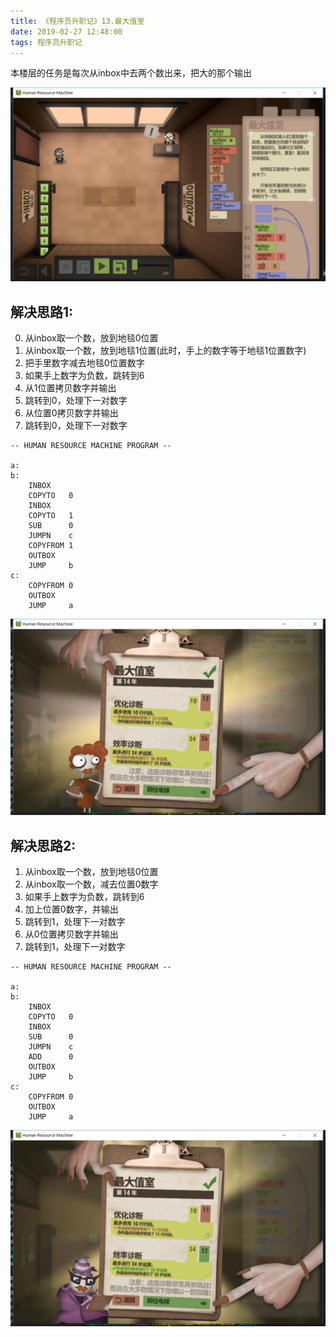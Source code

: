 ```yaml
---
title: 《程序员升职记》13.最大值室
date: 2019-02-27 12:48:00
tags: 程序员升职记
---
```

本楼层的任务是每次从inbox中去两个数出来，把大的那个输出

<!--more-->
![](https://github.com/zkangHUST/Human-Resource-Machine/blob/master/pic/14%E6%9C%80%E5%A4%A7%E5%80%BC%E5%AE%A4.png?raw=true)
## 解决思路1:
0. 从inbox取一个数，放到地毯0位置
1. 从inbox取一个数，放到地毯1位置(此时，手上的数字等于地毯1位置数字)
2. 把手里数字减去地毯0位置数字
3. 如果手上数字为负数，跳转到6
4. 从1位置拷贝数字并输出
5. 跳转到0，处理下一对数字
6. 从位置0拷贝数字并输出
7. 跳转到0，处理下一对数字
```
-- HUMAN RESOURCE MACHINE PROGRAM --

a:
b:
    INBOX   
    COPYTO   0
    INBOX   
    COPYTO   1
    SUB      0
    JUMPN    c
    COPYFROM 1
    OUTBOX  
    JUMP     b
c:
    COPYFROM 0
    OUTBOX  
    JUMP     a
```
![](https://github.com/zkangHUST/Human-Resource-Machine/blob/master/pic/14%E6%9C%80%E5%A4%A7%E5%80%BC%E5%AE%A4-1.png?raw=true)

## 解决思路2:
1. 从inbox取一个数，放到地毯0位置
2. 从inbox取一个数，减去位置0数字
3. 如果手上数字为负数，跳转到6
4. 加上位置0数字，并输出 
5. 跳转到1，处理下一对数字
6. 从0位置拷贝数字并输出
7. 跳转到1，处理下一对数字

```
-- HUMAN RESOURCE MACHINE PROGRAM --

a:
b:
    INBOX   
    COPYTO   0
    INBOX   
    SUB      0
    JUMPN    c
    ADD      0
    OUTBOX  
    JUMP     b
c:
    COPYFROM 0
    OUTBOX  
    JUMP     a

```
![](https://github.com/zkangHUST/Human-Resource-Machine/blob/master/pic/14%E6%9C%80%E5%A4%A7%E5%80%BC%E5%AE%A4-2.png?raw=true)